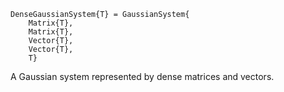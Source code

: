 ```
DenseGaussianSystem{T} = GaussianSystem{
    Matrix{T},
    Matrix{T},
    Vector{T},
    Vector{T},
    T}
```

A Gaussian system represented by dense matrices and vectors.
